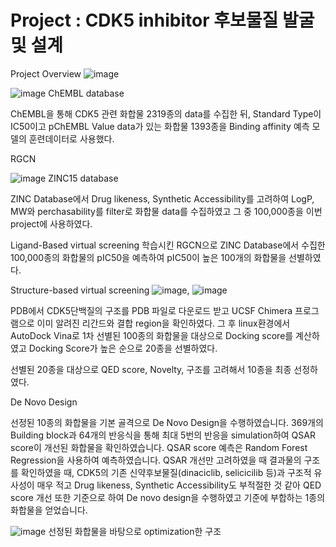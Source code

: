 # Project : CDK5 inhibitor 후보물질 발굴 및 설계

Project Overview
![image](https://user-images.githubusercontent.com/96029849/195098297-342ccd86-53e2-4b22-8d68-c7171ea57cd1.png)


![image](https://user-images.githubusercontent.com/96029849/195098507-65a18bb4-9f30-43d8-9817-e3ef4c6cbf57.png)
ChEMBL database

ChEMBL을 통해 CDK5 관련 화합물 2319종의 data를 수집한 뒤, Standard Type이 IC50이고 pChEMBL Value data가 있는 화합물 1393종을 Binding affinity 예측 모델의 훈련데이터로 사용했다.

RGCN

![image](https://user-images.githubusercontent.com/96029849/195098726-a4bd9207-f132-42b1-83f8-7b4c029236e6.png)
ZINC15 database

ZINC Database에서 Drug likeness, Synthetic Accessibility를 고려하여 LogP, MW와 perchasability를 filter로 화합물 data를 수집하였고 그 중 100,000종을 이번 project에 사용하였다.

Ligand-Based virtual screening
학습시킨 RGCN으로 ZINC Database에서 수집한 100,000종의 화합물의 pIC50을 예측하여 pIC50이 높은 100개의 화합물을 선별하였다.

Structure-based virtual screening
![image](https://user-images.githubusercontent.com/96029849/195099325-3bf18826-ae98-4670-9198-eaede03819d0.png), ![image](https://user-images.githubusercontent.com/96029849/195099381-92df06c4-aa80-486d-975e-915fa0fb8160.png)

PDB에서 CDK5단백질의 구조를 PDB 파일로 다운로드 받고 UCSF Chimera 프로그램으로 이미 알려진 리간드와 결합 region을 확인하였다. 그 후 linux환경에서 AutoDock Vina로 1차 선별된 100종의 화합물을 대상으로 Docking score를 계산하였고 Docking Score가 높은 순으로 20종을 선별하였다.

선별된 20종을 대상으로 QED score, Novelty, 구조를 고려해서 10종을 최종 선정하였다.

De Novo Design

선정된 10종의 화합물을 기본 골격으로 De Novo Design을 수행하였습니다.
369개의 Building block과 64개의 반응식을 통해 최대 5번의 반응을 simulation하여 QSAR score이 개선된 화합물을 확인하였습니다. QSAR score 예측은 Random Forest Regression을 사용하여 예측하였습니다.
QSAR 개선만 고려하였을 때 결과물의 구조를 확인하였을 때, CDK5의 기존 신약후보물질(dinaciclib, selicicilib 등)과 구조적 유사성이 매우 적고 Drug likeness, Synthetic Accessibility도 부적절한 것 같아 QED score 개선 또한 기준으로 하여 De novo design을 수행하였고 기준에 부합하는 1종의 화합물을 얻었습니다.

 ![image](https://user-images.githubusercontent.com/96029849/195099850-1bf908e2-83f7-44d8-8465-a2fdb23a99c6.png)
선정된 화합물을 바탕으로 optimization한 구조
